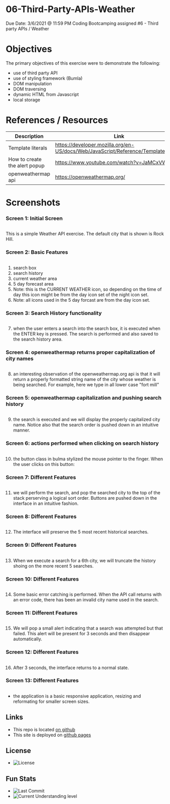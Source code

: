 # 06-Third-Party-APIs-Weather
Due Date: 3/6/2021 @ 11:59 PM
Coding Bootcamping assigned #6 - Third party APIs / Weather

# Objectives
The primary objectives of this exercise were to demonstrate the following:

* use of third party API
* use of styling framework (Bumla)
* DOM manipulation
* DOM traversing
* dynamic HTML from Javascript
* local storage

# References / Resources 

|Description|Link|
|-----------|----|
|Template literals|https://developer.mozilla.org/en-US/docs/Web/JavaScript/Reference/Template_literals|
|How to create the alert popup|https://www.youtube.com/watch?v=JaMCxVWtW58|
|openweathermap api|https://openweathermap.org/|

# Screenshots
### Screen 1: **Initial Screen**
![<img src=assets/images/screenshot01.png>](assets/images/screenshot01.png)

This is a simple Weather API exercise.  The default city that is shown is Rock Hill.
### Screen 2: **Basic Features**
![<img src=assets/images/screenshot02.png>](assets/images/screenshot02.png)
1. search box
2. search history
3. current weather area
4. 5 day forecast area
5. Note: this is the CURRENT WEATHER icon, so depending on the time of day this icon might be from the day icon set of the night icon set.
6. Note: all icons used in the 5 day forcast are from the day icon set.

### Screen 3: **Search History functionality**
![<img src=assets/images/screenshot03.png>](assets/images/screenshot03.png)

7. when the user enters a search into the search box, it is executed when the ENTER key is pressed.  The search is performed and also saved to the search history area.

### Screen 4: **openweathermap returns proper capitalization of city names**
![<img src=assets/images/screenshot04.png>](assets/images/screenshot04.png)

8. an interesting observation of the openweathermap.org api is that it will return a properly formatted string name of the city whose weather is being searched.  For example, here we type in all lower case "fort mill"


### Screen 5: **openweathermap capitalization and pushing search history**
![<img src=assets/images/screenshot05.png>](assets/images/screenshot05.png)

9. the search is executed and we will display the properly capitalized city name.  Notice also that the search order is pushed down in an intuitive manner.

### Screen 6: **actions performed when clicking on search history**
![<img src=assets/images/screenshot06.png>](assets/images/screenshot06.png)

10. the button class in bulma stylized the mouse pointer to the finger.  When the user clicks on this button:

### Screen 7: **Different Features**
![<img src=assets/images/screenshot07.png>](assets/images/screenshot07.png)

11. we will perform the search, and pop the searched city to the top of the stack perserving a logical sort order.  Buttons are pushed down in the interface in an intuitive fashion.

### Screen 8: **Different Features**
![<img src=assets/images/screenshot08.png>](assets/images/screenshot08.png)

12. The interface will preserve the 5 most recent historical searches.

### Screen 9: **Different Features**
![<img src=assets/images/screenshot09.png>](assets/images/screenshot09.png)

13. When we execute a search for a 6th city, we will truncate the history shoing on the more recent 5 searches.

### Screen 10: **Different Features**
![<img src=assets/images/screenshot10.png>](assets/images/screenshot10.png)

14. Some basic error catching is performed.  When the API call returns with an error code, there has been an invalid city name used in the search.

### Screen 11: **Different Features**
![<img src=assets/images/screenshot11.png>](assets/images/screenshot11.png)

15. We will pop a small alert indicating that a search was attempted but that failed.  This alert will be present for 3 seconds and then disappear automatically.

### Screen 12: **Different Features**
![<img src=assets/images/screenshot12.png>](assets/images/screenshot12.png)

16. After 3 seconds, the interface returns to a normal state.

### Screen 13: **Different Features**
![<img src=assets/images/screenshot13.png>](assets/images/screenshot13.png)

* the application is a basic responsive application, resizing and reformating for smaller screen sizes.

## Links
* This repo is located [on github](https://github.com/jonesjsc/06-Third-Party-APIs-Weather)
* This site is deployed on [github pages](https://jonesjsc.github.io/06-Third-Party-APIs-Weather/)

## License
* ![License](https://img.shields.io/github/license/jonesjsc/06-Third-Party-APIs-Weather)

## Fun Stats
* ![Last Commit](https://img.shields.io/github/last-commit/jonesjsc/06-Third-Party-APIs-Weather)
* ![Current Understanding level](https://img.shields.io/badge/Understanding%20Level-Gettin%20There-yellow)